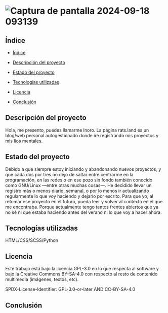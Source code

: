 
# ![Captura de pantalla 2024-09-18 093139](https://github.com/user-attachments/assets/51433dfc-fdbd-410e-b132-27a168e82f9e)

## Índice

* [Índice](#índice)

* [Descripción del proyecto](#descripción-del-proyecto)

* [Estado del proyecto](#Estado-del-proyecto)

* [Tecnologías utilizadas](#tecnologías-utilizadas)

* [Licencia](#licencia)

* [Conclusión](#conclusión)

## Descripción del proyecto

Hola, me presento, puedes llamarme Inoro. La página rats.land es un blog/web personal autogestionado donde iré registrando mis proyectos y mis líos mentales.

## Estado del proyecto

Debido a que siempre estoy iniciando y abandonando nuevos proyectos, y que cada dos por tres no dejo de saltar entre centrarme en la programación, en las redes o en ese pozo sin fondo también conocido como GNU/Linux —entre otras muchas cosas—. He decidido llevar un registro más o menos diario, semanal, o por lo menos ir actualizando regularmente lo que voy haciendo y dejarlo por escrito. Para que yo, al retomar ese proyecto en el futuro, pueda leer y volver al contexto en el que me encontraba. Porque actualmente tengo tantos frentes abiertos que ya no sé ni que estaba haciendo antes del verano ni lo que voy a hacer ahora.

## Tecnologías utilizadas

HTML/CSS/SCSS/Python

## Licencia

Este trabajo está bajo la licencia GPL-3.0 en lo que respecta al software y bajo la Creative Commons BY-SA-4.0 con respecto al resto de contenido multimedia (imágenes, textos, etc).

SPDX-License-Identifier: GPL-3.0-or-later AND CC-BY-SA-4.0

## Conclusión
